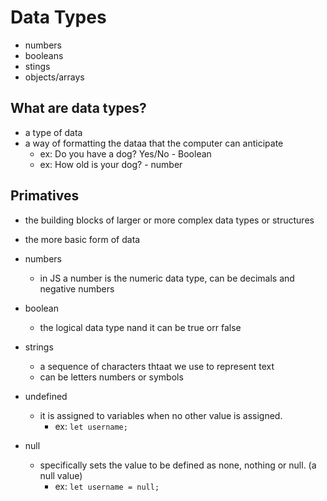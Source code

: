 # Data Types

- numbers
- booleans
- stings
- objects/arrays

## What are data types?

- a type of data
- a way of formatting the dataa that the computer can anticipate
  - ex: Do you have a dog? Yes/No - Boolean
  - ex: How old is your dog? - number

## Primatives

- the building blocks of larger or more complex data types or structures
- the more basic form of data

- numbers
  - in JS a number is the numeric data type, can be decimals and negative numbers
- boolean
  - the logical data type nand it can be true orr false
- strings
  - a sequence of characters thtaat we use to represent text
  - can be letters numbers or symbols
- undefined
  - it is assigned to variables when no other value is assigned.
    - ex: `let username;`
- null
  - specifically sets the value to be defined as none, nothing or null. (a null value)
    - ex: `let username = null;`
